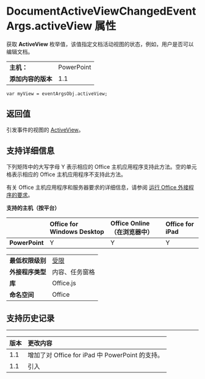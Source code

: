 
# <a name="documentactiveviewchangedeventargs.activeview-property"></a>DocumentActiveViewChangedEventArgs.activeView 属性
获取  **ActiveView** 枚举值，该值指定文档活动视图的状态，例如，用户是否可以编辑文档。

|||
|:-----|:-----|
|**主机：**|PowerPoint|
|**添加内容的版本**|1.1|

```
var myView = eventArgsObj.activeView;
```


## <a name="return-value"></a>返回值

引发事件的视图的 [ActiveView](../../reference/shared/activeview-enumeration.md)。


## <a name="support-details"></a>支持详细信息


下列矩阵中的大写字母 Y 表示相应的 Office 主机应用程序支持此方法。空的单元格表示相应的 Office 主机应用程序不支持此方法。

有关 Office 主机应用程序和服务器要求的详细信息，请参阅 [运行 Office 外接程序的要求](../../docs/overview/requirements-for-running-office-add-ins.md)。


**支持的主机（按平台）**


||**Office for Windows Desktop**|**Office Online（在浏览器中）**|**Office for iPad**|
|:-----|:-----|:-----|:-----|
|**PowerPoint**|Y|Y|Y|

|||
|:-----|:-----|
|**最低权限级别**|[受限](../../docs/develop/requesting-permissions-for-api-use-in-content-and-task-pane-add-ins.md)|
|**外接程序类型**|内容、任务窗格|
|**库**|Office.js|
|**命名空间**|Office|

## <a name="support-history"></a>支持历史记录



****


|**版本**|**更改内容**|
|:-----|:-----|
|1.1|增加了对 Office for iPad 中 PowerPoint 的支持。|
|1.1|引入|

